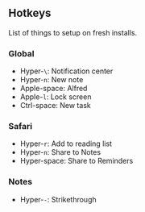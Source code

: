 ## Hotkeys

List of things to setup on fresh installs.

### Global

- Hyper-`\`: Notification center
- Hyper-`n`: New note
- Apple-space: Alfred
- Apple-`l`: Lock screen
- Ctrl-space: New task

### Safari

- Hyper-`r`: Add to reading list 
- Hyper-`n`: Share to Notes
- Hyper-space: Share to Reminders

### Notes

- Hyper-`-`: Strikethrough
